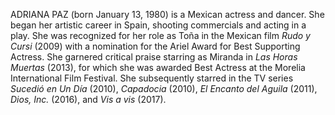 ADRIANA PAZ (born January 13, 1980) is a Mexican actress and dancer. She began her artistic career in Spain, shooting commercials and acting in a play. She was recognized for her role as Toña in the Mexican film _Rudo y Cursi_ (2009) with a nomination for the Ariel Award for Best Supporting Actress. She garnered critical praise starring as Miranda in _Las Horas Muertas_ (2013), for which she was awarded Best Actress at the Morelia International Film Festival. She subsequently starred in the TV series _Sucedió en Un Día_ (2010), _Capadocia_ (2010), _El Encanto del Aguila_ (2011), _Dios, Inc._ (2016), and _Vis a vis_ (2017).
